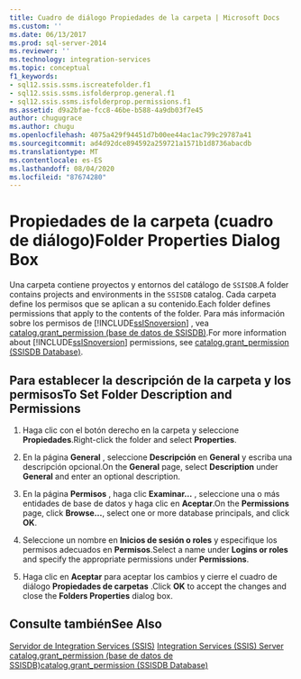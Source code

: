 ```yaml
---
title: Cuadro de diálogo Propiedades de la carpeta | Microsoft Docs
ms.custom: ''
ms.date: 06/13/2017
ms.prod: sql-server-2014
ms.reviewer: ''
ms.technology: integration-services
ms.topic: conceptual
f1_keywords:
- sql12.ssis.ssms.iscreatefolder.f1
- sql12.ssis.ssms.isfolderprop.general.f1
- sql12.ssis.ssms.isfolderprop.permissions.f1
ms.assetid: d9a2bfae-fcc8-46be-b588-4a9db03f7e45
author: chugugrace
ms.author: chugu
ms.openlocfilehash: 4075a429f94451d7b00ee44ac1ac799c29787a41
ms.sourcegitcommit: ad4d92dce894592a259721a1571b1d8736abacdb
ms.translationtype: MT
ms.contentlocale: es-ES
ms.lasthandoff: 08/04/2020
ms.locfileid: "87674280"
---
```

# <a name="folder-properties-dialog-box"></a><span data-ttu-id="0044c-102">Propiedades de la carpeta (cuadro de diálogo)</span><span class="sxs-lookup"><span data-stu-id="0044c-102">Folder Properties Dialog Box</span></span>
  <span data-ttu-id="0044c-103">Una carpeta contiene proyectos y entornos del catálogo de `SSISDB`.</span><span class="sxs-lookup"><span data-stu-id="0044c-103">A folder contains projects and environments in the `SSISDB` catalog.</span></span> <span data-ttu-id="0044c-104">Cada carpeta define los permisos que se aplican a su contenido.</span><span class="sxs-lookup"><span data-stu-id="0044c-104">Each folder defines permissions that apply to the contents of the folder.</span></span> <span data-ttu-id="0044c-105">Para más información sobre los permisos de [!INCLUDE[ssISnoversion](../../includes/ssisnoversion-md.md)] , vea [catalog.grant_permission &#40;base de datos de SSISDB&#41;](/sql/integration-services/system-stored-procedures/catalog-grant-permission-ssisdb-database).</span><span class="sxs-lookup"><span data-stu-id="0044c-105">For more information about [!INCLUDE[ssISnoversion](../../includes/ssisnoversion-md.md)] permissions, see [catalog.grant_permission &#40;SSISDB Database&#41;](/sql/integration-services/system-stored-procedures/catalog-grant-permission-ssisdb-database).</span></span>  
  
## <a name="to-set-folder-description-and-permissions"></a><span data-ttu-id="0044c-106">Para establecer la descripción de la carpeta y los permisos</span><span class="sxs-lookup"><span data-stu-id="0044c-106">To Set Folder Description and Permissions</span></span>  
  
1.  <span data-ttu-id="0044c-107">Haga clic con el botón derecho en la carpeta y seleccione **Propiedades**.</span><span class="sxs-lookup"><span data-stu-id="0044c-107">Right-click the folder and select **Properties**.</span></span>  
  
2.  <span data-ttu-id="0044c-108">En la página **General** , seleccione **Descripción** en **General** y escriba una descripción opcional.</span><span class="sxs-lookup"><span data-stu-id="0044c-108">On the **General** page, select **Description** under **General** and enter an optional description.</span></span>  
  
3.  <span data-ttu-id="0044c-109">En la página **Permisos** , haga clic **Examinar…** , seleccione una o más entidades de base de datos y haga clic en **Aceptar**.</span><span class="sxs-lookup"><span data-stu-id="0044c-109">On the **Permissions** page, click **Browse...**, select one or more database principals, and click **OK**.</span></span>  
  
4.  <span data-ttu-id="0044c-110">Seleccione un nombre en **Inicios de sesión o roles** y especifique los permisos adecuados en **Permisos**.</span><span class="sxs-lookup"><span data-stu-id="0044c-110">Select a name under **Logins or roles** and specify the appropriate permissions under **Permissions**.</span></span>  
  
5.  <span data-ttu-id="0044c-111">Haga clic en **Aceptar** para aceptar los cambios y cierre el cuadro de diálogo **Propiedades de carpetas** .</span><span class="sxs-lookup"><span data-stu-id="0044c-111">Click **OK** to accept the changes and close the **Folders Properties** dialog box.</span></span>  
  
## <a name="see-also"></a><span data-ttu-id="0044c-112">Consulte también</span><span class="sxs-lookup"><span data-stu-id="0044c-112">See Also</span></span>  
 <span data-ttu-id="0044c-113">[Servidor de Integration Services &#40;SSIS&#41;](integration-services-ssis-server-and-catalog.md) </span><span class="sxs-lookup"><span data-stu-id="0044c-113">[Integration Services &#40;SSIS&#41; Server](integration-services-ssis-server-and-catalog.md) </span></span>  
 [<span data-ttu-id="0044c-114">catalog.grant_permission &#40;base de datos de SSISDB&#41;</span><span class="sxs-lookup"><span data-stu-id="0044c-114">catalog.grant_permission &#40;SSISDB Database&#41;</span></span>](/sql/integration-services/system-stored-procedures/catalog-grant-permission-ssisdb-database)  
  
  
